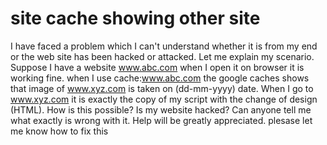 
# site cache showing other site

I have faced a problem which I can't understand whether it is from my end or the web site has been hacked or attacked. Let me explain my scenario.
Suppose I have a website www.abc.com when I open it on browser it is working fine.
when I use cache:www.abc.com the google caches shows that image of www.xyz.com is taken on (dd-mm-yyyy) date.
When I go to www.xyz.com it is exactly the copy of my script with the change of design (HTML).
How is this possible?
Is my website hacked? Can anyone tell me what exactly is wrong with it.
Help will be greatly appreciated.
plesase let me know how to fix this

        
